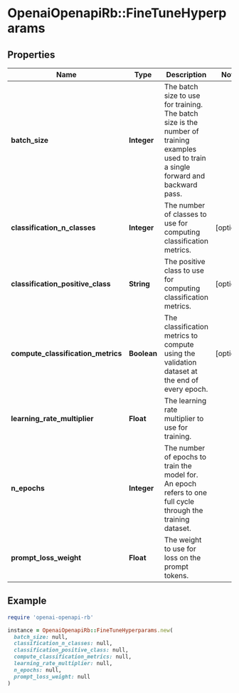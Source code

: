 # OpenaiOpenapiRb::FineTuneHyperparams

## Properties

| Name | Type | Description | Notes |
| ---- | ---- | ----------- | ----- |
| **batch_size** | **Integer** | The batch size to use for training. The batch size is the number of training examples used to train a single forward and backward pass.  |  |
| **classification_n_classes** | **Integer** | The number of classes to use for computing classification metrics.  | [optional] |
| **classification_positive_class** | **String** | The positive class to use for computing classification metrics.  | [optional] |
| **compute_classification_metrics** | **Boolean** | The classification metrics to compute using the validation dataset at the end of every epoch.  | [optional] |
| **learning_rate_multiplier** | **Float** | The learning rate multiplier to use for training.  |  |
| **n_epochs** | **Integer** | The number of epochs to train the model for. An epoch refers to one full cycle through the training dataset.  |  |
| **prompt_loss_weight** | **Float** | The weight to use for loss on the prompt tokens.  |  |

## Example

```ruby
require 'openai-openapi-rb'

instance = OpenaiOpenapiRb::FineTuneHyperparams.new(
  batch_size: null,
  classification_n_classes: null,
  classification_positive_class: null,
  compute_classification_metrics: null,
  learning_rate_multiplier: null,
  n_epochs: null,
  prompt_loss_weight: null
)
```

